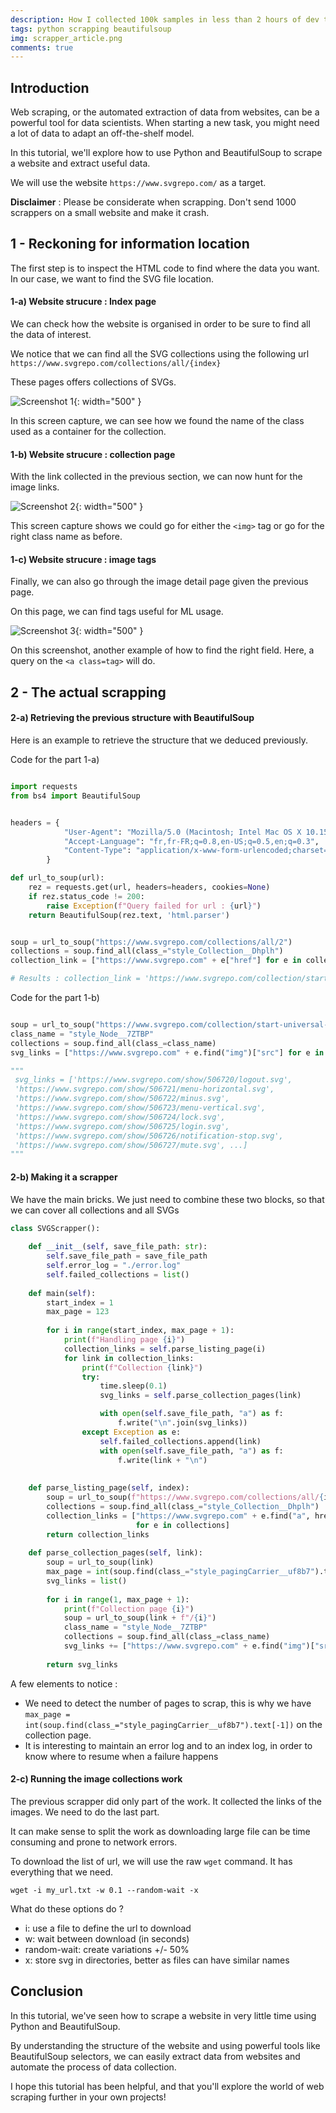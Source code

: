 ```yaml
---
description: How I collected 100k samples in less than 2 hours of dev time
tags: python scrapping beautifulsoup
img: scrapper_article.png
comments: true
---
```


## Introduction

Web scraping, or the automated extraction of data from websites, can be a powerful tool for data scientists. When starting a new task, you might need a lot of data to adapt an off-the-shelf model.

In this tutorial, we'll explore how to use Python and BeautifulSoup to scrape a website and extract useful data.

We will use the website `https://www.svgrepo.com/` as a target.

**Disclaimer** : Please be considerate when scrapping. Don't send 1000 scrappers on a small website and make it crash.


## 1 - Reckoning for information location

The first step is to inspect the HTML code to find where the data you want. In our case, we want to find the SVG file location.


#### 1-a) Website strucure : Index page

We can check how the website is organised in order to be sure to find all the data of interest.

We notice that we can find all the SVG collections using the following url `https://www.svgrepo.com/collections/all/{index}`

These pages offers collections of SVGs. 


![Screenshot 1]({{site.baseurl}}/assets/img/index_page.png){: width="500" }

In this screen capture, we can see how we found the name of the class used as a container for the collection.


#### 1-b) Website strucure : collection page

With the link collected in the previous section, we can now hunt for the image links.

![Screenshot 2]({{site.baseurl}}/assets/img/svg_collection_page.png){: width="500" }

This screen capture shows we could go for either the `<img>` tag or go for the right class name as before.


#### 1-c) Website strucure : image tags

Finally, we can also go through the image detail page given the previous page.

On this page, we can find tags useful for ML usage.


![Screenshot 3]({{site.baseurl}}/assets/img/single_svg_page.png){: width="500" }

On this screenshot, another example of how to find the right field. Here, a query on the `<a class=tag>` will do.


## 2 - The actual scrapping

#### 2-a) Retrieving the previous structure with BeautifulSoup

Here is an example to retrieve the structure that we deduced previously.


Code for the part 1-a)

```python

import requests
from bs4 import BeautifulSoup


headers = {
            "User-Agent": "Mozilla/5.0 (Macintosh; Intel Mac OS X 10.15; rv:95.0) Gecko/20100101 Firefox/95.0",
            "Accept-Language": "fr,fr-FR;q=0.8,en-US;q=0.5,en;q=0.3",
            "Content-Type": "application/x-www-form-urlencoded;charset=UTF-8"
        }

def url_to_soup(url):
    rez = requests.get(url, headers=headers, cookies=None)
    if rez.status_code != 200:
        raise Exception(f"Query failed for url : {url}")
    return BeautifulSoup(rez.text, 'html.parser')


soup = url_to_soup("https://www.svgrepo.com/collections/all/2")
collections = soup.find_all(class_="style_Collection__Dhplh")
collection_link = ["https://www.svgrepo.com" + e["href"] for e in collections[0].find_all("a", href=True)][0]

# Results : collection_link = 'https://www.svgrepo.com/collection/start-universal-tiny-oval-icons/'
```


Code for the part 1-b)

```python

soup = url_to_soup("https://www.svgrepo.com/collection/start-universal-tiny-oval-icons/1")
class_name = "style_Node__7ZTBP"
collections = soup.find_all(class_=class_name)
svg_links = ["https://www.svgrepo.com" + e.find("img")["src"] for e in collections]

"""
 svg_links = ['https://www.svgrepo.com/show/506720/logout.svg',
 'https://www.svgrepo.com/show/506721/menu-horizontal.svg',
 'https://www.svgrepo.com/show/506722/minus.svg',
 'https://www.svgrepo.com/show/506723/menu-vertical.svg',
 'https://www.svgrepo.com/show/506724/lock.svg',
 'https://www.svgrepo.com/show/506725/login.svg',
 'https://www.svgrepo.com/show/506726/notification-stop.svg',
 'https://www.svgrepo.com/show/506727/mute.svg', ...]
"""
```


#### 2-b) Making it a scrapper

We have the main bricks. We just need to combine these two blocks, so that we can cover all collections and all SVGs


```python
class SVGScrapper():
    
    def __init__(self, save_file_path: str):
        self.save_file_path = save_file_path
        self.error_log = "./error.log"
        self.failed_collections = list()
        
    def main(self):
        start_index = 1
        max_page = 123
        
        for i in range(start_index, max_page + 1):
            print(f"Handling page {i}")
            collection_links = self.parse_listing_page(i)
            for link in collection_links:
                print(f"Collection {link}")
                try:
                    time.sleep(0.1)
                    svg_links = self.parse_collection_pages(link)

                    with open(self.save_file_path, "a") as f:
                        f.write("\n".join(svg_links))
                except Exception as e:
                    self.failed_collections.append(link)
                    with open(self.save_file_path, "a") as f:
                        f.write(link + "\n")
                    
    
    def parse_listing_page(self, index):
        soup = url_to_soup(f"https://www.svgrepo.com/collections/all/{index}")
        collections = soup.find_all(class_="style_Collection__Dhplh")
        collection_links = ["https://www.svgrepo.com" + e.find("a", href=True)["href"] 
                            for e in collections]
        return collection_links
    
    def parse_collection_pages(self, link):
        soup = url_to_soup(link)
        max_page = int(soup.find(class_="style_pagingCarrier__uf8b7").text[-1])
        svg_links = list()
        
        for i in range(1, max_page + 1):
            print(f"Collection page {i}")
            soup = url_to_soup(link + f"/{i}")
            class_name = "style_Node__7ZTBP"
            collections = soup.find_all(class_=class_name)
            svg_links += ["https://www.svgrepo.com" + e.find("img")["src"] for e in collections]
            
        return svg_links
```

A few elements to notice : 
- We need to detect the number of pages to scrap, this is why we have `max_page = int(soup.find(class_="style_pagingCarrier__uf8b7").text[-1])` on the collection page.
- It is interesting to maintain an error log and to an index log, in order to know where to resume when a failure happens


#### 2-c) Running the image collections work

The previous scrapper did only part of the work. It collected the links of the images. We need to do the last part.

It can make sense to split the work as downloading large file can be time consuming and prone to network errors.

To download the list of url, we will use the raw `wget` command. It has everything that we need.


```
wget -i my_url.txt -w 0.1 --random-wait -x 
```

What do these options do ?
- i: use a file to define the url to download
- w: wait between download (in seconds)
- random-wait: create variations +/- 50%
- x: store svg in directories, better as files can have similar names


## Conclusion 

In this tutorial, we've seen how to scrape a website in very little time using Python and BeautifulSoup. 

By understanding the structure of the website and using powerful tools like BeautifulSoup selectors, we can easily extract data from websites and automate the process of data collection. 

I hope this tutorial has been helpful, and that you'll explore the world of web scraping further in your own projects!

